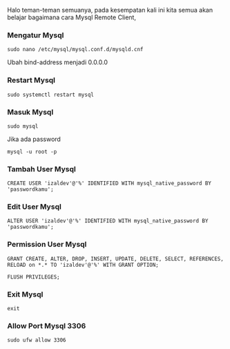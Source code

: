 Halo teman-teman semuanya, pada kesempatan kali ini kita semua akan belajar bagaimana cara Mysql Remote Client,

<h3>Mengatur Mysql</h3>

```sudo nano /etc/mysql/mysql.conf.d/mysqld.cnf```

Ubah bind-address  menjadi 0.0.0.0

<h3>Restart Mysql</h3>

```sudo systemctl restart mysql```

<h3>Masuk  Mysql</h3>

```sudo mysql```

Jika ada password 

```mysql -u root -p```

<h3>Tambah User Mysql</h3>

```CREATE USER 'izaldev'@'%' IDENTIFIED WITH mysql_native_password BY 'passwordkamu';```

<h3>Edit User Mysql</h3>

```ALTER USER 'izaldev'@'%' IDENTIFIED WITH mysql_native_password BY 'passwordkamu';```

<h3>Permission User Mysql</h3>

```GRANT CREATE, ALTER, DROP, INSERT, UPDATE, DELETE, SELECT, REFERENCES, RELOAD on *.* TO 'izaldev'@'%' WITH GRANT OPTION;```

```FLUSH PRIVILEGES;```

<h3>Exit Mysql</h3>

```exit```

<h3>Allow Port Mysql 3306</h3>

```sudo ufw allow 3306```




